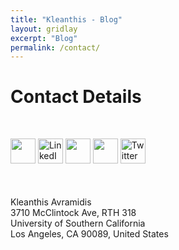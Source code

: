 ```yaml
---
title: "Kleanthis - Blog"
layout: gridlay
excerpt: "Blog"
permalink: /contact/
---
```


# Contact Details

<div style="margin-top: 50px;">
<a href="mailto:k.avramidis@windowslive.com" target="_blank"><img src="https://img.shields.io/badge/Gmail-D14836?style=for-the-badge&logo=gmail&logoColor=white" height=40 /></a>
<a href="https://www.linkedin.com/in/kleanthis-avramidis-274a91114/" target="_blank"><img height=40 alt="LinkedIn" src="https://img.shields.io/badge/linkedin-%230077B5.svg?&style=for-the-badge&logo=linkedin&logoColor=white" /></a>
<a href="https://scholar.google.com/citations?user=mxLN1rUAAAAJ&hl=en" target="_blank"><img height=40 src="https://img.shields.io/badge/-Scholar-326ac5?style=for-the-badge&logo=Google-Scholar&logoColor=white" /></a>
  <a href="https://github.com/klean2050" target="_blank"><img height=40 src="https://img.shields.io/badge/github-%23121011.svg?style=for-the-badge&logo=github&logoColor=white" /></a>
<a href="https://twitter.com/KAvramidis" target="_blank"><img alt="Twitter" height=40 src="https://img.shields.io/badge/Twitter-1DA1F2?style=for-the-badge&logo=twitter&logoColor=white" /></a>
</div>

<div style="margin-top: 50px;">
Kleanthis Avramidis<br />
3710 McClintock Ave, RTH 318<br />
University of Southern California<br />
Los Angeles, CA 90089, United States
</div>
